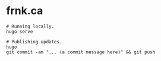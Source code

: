 # frnk.ca

```shell
# Running locally.
hugo serve

# Publishing updates.
hugo
git commit -am "... (a commit message here)" && git push
```
